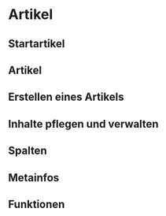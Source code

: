 # Artikel 

## Startartikel
## Artikel
## Erstellen eines Artikels
## Inhalte pflegen und verwalten
## Spalten
## Metainfos
## Funktionen
